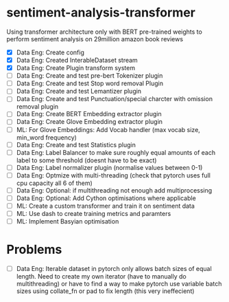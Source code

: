 # sentiment-analysis-transformer
Using transformer architecture only with BERT pre-trained weights to perform sentiment analysis on 29million amazon book reviews

- [x] Data Eng: Create config
- [x] Data Eng: Created InterableDataset stream
- [x] Data Eng: Create Plugin transform system
- [ ] Data Eng: Create and test pre-bert Tokenizer plugin
- [ ] Data Eng: Create and test Stop word removal Plugin
- [ ] Data Eng: Create and test Lemantizer plugin
- [ ] Data Eng: Create and test Punctuation/special charcter with omission removal plugin
- [ ] Data Eng: Create BERT Embedding extractor plugin 
- [ ] Data Eng: Create Glove Embedding extractor plugin 
- [ ] ML:       For Glove Embeddings: Add Vocab handler (max vocab size, min_word frequency)
- [ ] Data Eng: Create and test Statistics plugin 
- [ ] Data Eng: Label Balancer to make sure roughly equal amounts of each label to some threshold (doesnt have to be exact)
- [ ] Data Eng: Label normalizer plugin (normalise values between 0-1)
- [ ] Data Eng: Optmize with multi-threading (check that pytorch uses full cpu capacity all 6 of them)
- [ ] Data Eng: Optional: if multithreading not enough add multiprocessing
- [ ] Data Eng: Optional: Add Cython optimisations where applicable
- [ ] ML:       Create a custom transformer and train it on sentiment data
- [ ] ML:       Use dash to create training metrics and paramters
- [ ] ML:       Implement Basyian optimisation

# Problems 

- [ ] Data Eng: Iterable dataset in pytorch only allows batch sizes of equal length. Need to create my own iterator (have to manually do multithreading) or have to find a way to make pytorch use variable batch sizes using collate_fn or pad to fix length (this very ineffecient)

